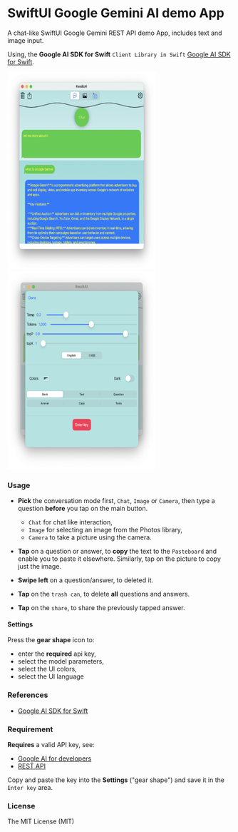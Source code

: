 # SwiftUI Google Gemini AI demo App

A chat-like SwiftUI Google Gemini REST API demo App, includes text and image input.

Using, the **Google AI SDK for Swift** `Client Library in Swift` [Google AI SDK for Swift](https://github.com/google/generative-ai-swift).


<p float="left">
  <img src="Images/s2.png" width="333"  height="444" />
    <img src="Images/s1.png" width="333"  height="444" />
</p>


### Usage

-   **Pick** the conversation mode first, `Chat`, `Image` or `Camera`, 
then type a question **before** you tap on the main button.

    - `Chat` for chat like interaction,
    - `Image` for selecting an image from the Photos library,
    - `Camera` to take a picture using the camera.
    
-   **Tap** on a question or answer, to **copy** the text to the `Pasteboard` and enable you to paste it elsewhere. Similarly, tap on the picture to copy just the image.
  
-   **Swipe left** on a question/answer, to deleted it.
  
-   **Tap** on the `trash can`, to delete **all** questions and answers. 

-   **Tap** on the `share`, to share the previously tapped answer. 


#### Settings

Press the **gear shape** icon to:

-   enter the **required** api key,
-   select the model parameters,
-   select the UI colors,
-   select the UI language
  
### References

-    [Google AI SDK for Swift](https://github.com/google/generative-ai-swift)


### Requirement

**Requires** a valid API key, see:

-    [Google AI for developers](https://ai.google.dev/)
-    [REST API](https://ai.google.dev/tutorials/rest_quickstart)

Copy and paste the key into the **Settings** ("gear shape") and save it in the `Enter key` area.

### License

The MIT License (MIT)
